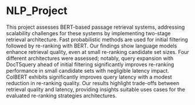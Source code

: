 # NLP_Project

This project assesses BERT-based passage retrieval systems, addressing scalability
challenges for these systems by implementing two-stage retrieval architecture. Fast
probabilistic methods are used for initial filtering followed by re-ranking with
BERT. Our findings show language models enhance retrieval quality, even at small
re-ranking candidate set sizes. Four different architectures were assessed; notably,
query expansion with DocT5query ahead of initial filtering significantly improves
re-ranking performance in small candidate sets with negligible latency impact.
ColBERT exhibits significantly improves query latency with a modest reduction
in re-ranking quality. Our results highlight trade-offs between retrieval quality
and latency, providing insights suitable uses cases for the evaluated re-ranking
strategies architectures.


